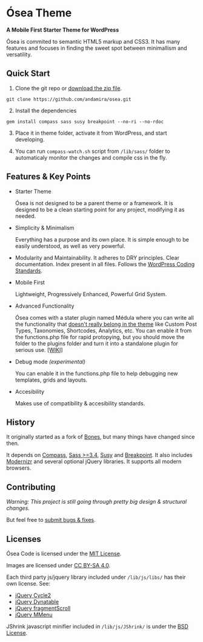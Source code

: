 # Ósea Theme

**A Mobile First Starter Theme for WordPress**

Ósea is commited to semantic HTML5 markup and CSS3. It has many features and focuses in finding the sweet spot between minimallism and versatility.

## Quick Start

1. Clone the git repo or [download the zip file](https://github.com/andamira/osea/archive/master.zip).

  `git clone https://github.com/andamira/osea.git`

2. Install the dependencies

  `gem install compass sass susy breakpoint --no-ri --no-rdoc`

3. Place it in theme folder, activate it from WordPress, and start developing.

4. You can run `compass-watch.sh` script from `/lib/sass/` folder to automaticaly monitor the changes and compile css in the fly.

## Features & Key Points

* Starter Theme

  Ósea is not designed to be a parent theme or a framework. It is designed to be a clean starting point for any project, modifying it as needed.

* Simplicity & Minimalism

  Everything has a purpose and its own place. It is simple enough to be easily understood, as well as very powerful.

* Modularity and Maintainability.
	It adheres to DRY principles. Clear documentation. Index present in all files. Follows the [WordPress Coding Standards](https://make.wordpress.org/core/handbook/coding-standards/).

* Mobile First

  Lightweight, Progressively Enhanced, Powerful Grid System.

* Advanced Functionality

  Ósea comes with a stater plugin named Médula where you can write all the functionality that [doesn't really belong in the theme](http://justintadlock.com/archives/2013/09/14/why-custom-post-types-belong-in-plugins) like Custom Post Types, Taxonomies, Shortcodes, Analytics, etc. You can enable it from the functions.php file for rapid protopying, but you should move the folder to the plugins folder and turn it into a standalone plugin for serious use. [[WIKI]](https://github.com/andamira/osea/wiki/Plugin)

* Debug mode *(experimental)*

  You can enable it in the functions.php file to help debugging new templates, grids and layouts.

* Accesibility

  Makes use of compatibility & accesibility standards.

## History

It originally started as a fork of [Bones](https://github.com/eddiemachado/bones), but many things have changed since then.

It depends on [Compass](http://compass-style.org), [Sass >=3.4](http://sass-lang.com/), [Susy](http://susy.oddbird.net/) and [Breakpoint](http://breakpoint-sass.com/). It also includes [Modernizr](http://modernizr.com/) and several optional jQuery libraries. It supports all modern browsers.


## Contributing

_Warning: This project is still going through pretty big design & structural changes._

But feel free to [submit bugs & fixes](https://github.com/andamira/osea/issues).

## Licenses

Ósea Code is licensed under the [MIT License](http://opensource.org/licenses/MIT).

Images are licensed under [CC BY-SA 4.0](https://creativecommons.org/licenses/by-sa/4.0/).

Each third party js/jquery library included under `/lib/js/libs/` has their own license. See:
- [jQuery Cycle2](https://github.com/malsup/cycle2#copyright-and-license)
- [jQuery Dynatable](http://www.dynatable.com/license)
- [jQuery fragmentScroll](https://github.com/miWebb/jQuery.fragmentScroll/blob/master/LICENSE)
- [jQuery MMenu](https://github.com/BeSite/jQuery.mmenu#licence)

JShrink javascript minifier included in `/lib/js/JShrink/` is under the [BSD License](https://github.com/tedious/JShrink/blob/master/LICENSE).

